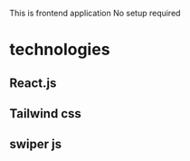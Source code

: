 This is frontend application No setup required
 
# technologies
## React.js
## Tailwind css
## swiper js
